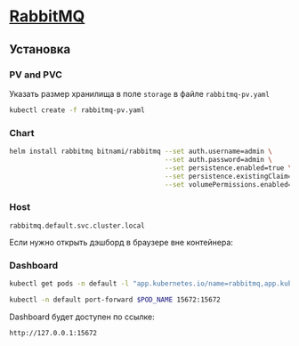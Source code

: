 # [RabbitMQ](https://github.com/bitnami/charts/tree/master/bitnami/rabbitmq)

## Установка

### PV and PVC

Указать размер хранилища в поле `storage` в файле `rabbitmq-pv.yaml`

```bash
kubectl create -f rabbitmq-pv.yaml
```

### Chart

```bash
helm install rabbitmq bitnami/rabbitmq --set auth.username=admin \
                                       --set auth.password=admin \
                                       --set persistence.enabled=true \
                                       --set persistence.existingClaim=rabbitmq-pv-claim \
                                       --set volumePermissions.enabled=true
```

### Host

`rabbitmq.default.svc.cluster.local`

Если нужно открыть дэшборд в браузере вне контейнера:

### Dashboard

```bash
kubectl get pods -n default -l "app.kubernetes.io/name=rabbitmq,app.kubernetes.io/instance=rabbitmq" -o jsonpath="{.items[0].metadata.name}"

kubectl -n default port-forward $POD_NAME 15672:15672
```

Dashboard будет доступен по ссылке:

`http://127.0.0.1:15672`
